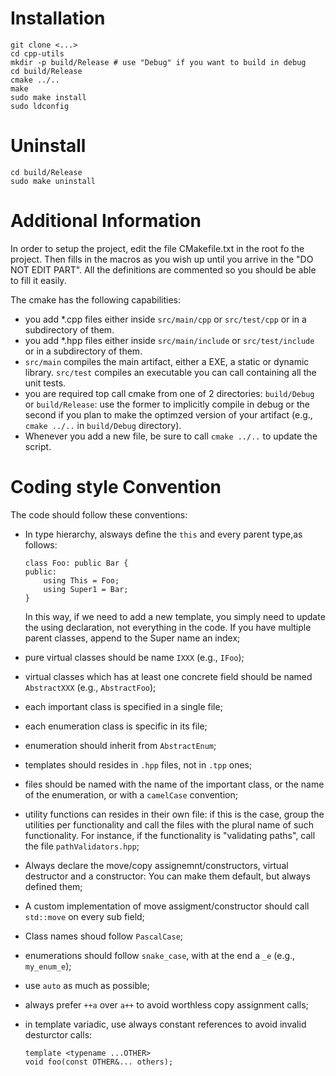 Installation
============

```
git clone <...>
cd cpp-utils
mkdir -p build/Release # use "Debug" if you want to build in debug
cd build/Release
cmake ../..
make
sudo make install
sudo ldconfig
```

Uninstall
=========

```
cd build/Release
sudo make uninstall
```

Additional Information
======================

In order to setup the project, edit the file CMakefile.txt in the root fo the project. Then fills in the macros as you wish up until you arrive in the "DO NOT EDIT PART". All the definitions are commented so you should be able to fill it easily.

The cmake has the following capabilities:

 - you add *.cpp files either inside `src/main/cpp` or `src/test/cpp` or in a subdirectory of them.
 - you add *.hpp files either inside `src/main/include` or `src/test/include` or in a subdirectory of them.
 - `src/main` compiles the main artifact, either a EXE, a static or dynamic library. `src/test` compiles an executable you can call containing all the unit tests.
 - you are required top call cmake from one of 2 directories: `build/Debug` or `build/Release`: use the former to implicitly compile in debug or the second if you plan to make the optimzed version of your artifact (e.g., `cmake ../..` in  `build/Debug` directory).
 - Whenever you add a new file, be sure to call `cmake ../..` to update the script.


Coding style Convention
=======================

The code should follow these conventions:

 - In type hierarchy, alsways define the `this` and every parent type,as follows:
    ```
    class Foo: public Bar {
    public:
        using This = Foo;
        using Super1 = Bar;
    }
    ```
    In this way, if we need to add a new template, you simply need to update the using declaration, not everything in the code. If you have multiple parent classes, append to the Super name an index;

 - pure virtual classes should be name `IXXX` (e.g., `IFoo`);

 - virtual classes which has at least one concrete field should be named `AbstractXXX` (e.g., `AbstractFoo`);

 - each important class is specified in a single file;

 - each enumeration class is specific in its file;

 - enumeration should inherit from `AbstractEnum`;

 - templates should resides in `.hpp` files, not in `.tpp` ones;

 - files should be named with the name of the important class, or the name of the enumeration, or with a `camelCase` convention;

 - utility functions can resides in their own file: if this is the case, group the utilities per functionality and call the files with the plural name of such functionality. For instance, if the functionality is "validating paths", call the file `pathValidators.hpp`;

 - Always declare the move/copy assignemnt/constructors, virtual destructor and a constructor: You can make them default, but always defined them;

 - A custom implementation of move assigment/constructor should call `std::move` on every sub field;

 - Class names shoud follow `PascalCase`;

 - enumerations should follow `snake_case`, with at the end a `_e` (e.g., `my_enum_e`);

 - use `auto` as much as possible;

 - always prefer `++a` over `a++` to avoid worthless copy assignment calls;

 - in template variadic, use always constant references to avoid invalid desturctor calls:

    ```
    template <typename ...OTHER>
    void foo(const OTHER&... others);
    ```
